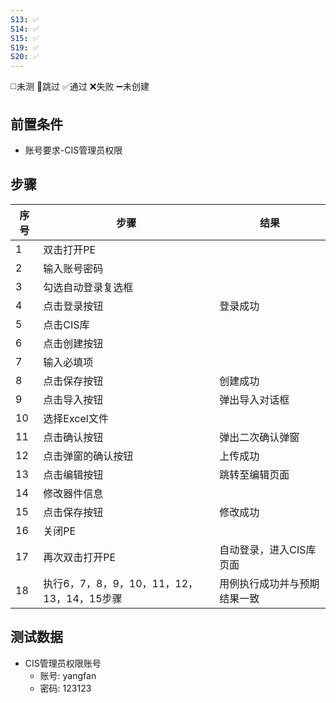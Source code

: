 ```yaml
---
S13: ✅
S14: ✅
S15: ✅
S19: ✅
S20: ✅
---
```

◻️未测    🚫跳过     ✅通过    ❌失败     ➖未创建

## 前置条件

- 账号要求-CIS管理员权限

## 步骤

| 序号  | 步骤                            | 结果             |
| --- | ----------------------------- | -------------- |
| 1   | 双击打开PE                        |                |
| 2   | 输入账号密码                        |                |
| 3   | 勾选自动登录复选框                     |                |
| 4   | 点击登录按钮                        | 登录成功           |
| 5   | 点击CIS库                        |                |
| 6   | 点击创建按钮                        |                |
| 7   | 输入必填项                         |                |
| 8   | 点击保存按钮                        | 创建成功           |
| 9   | 点击导入按钮                        | 弹出导入对话框        |
| 10  | 选择Excel文件                     |                |
| 11  | 点击确认按钮                        | 弹出二次确认弹窗       |
| 12  | 点击弹窗的确认按钮                     | 上传成功           |
| 13  | 点击编辑按钮                        | 跳转至编辑页面        |
| 14  | 修改器件信息                        |                |
| 15  | 点击保存按钮                        | 修改成功           |
| 16  | 关闭PE                          |                |
| 17  | 再次双击打开PE                      | 自动登录，进入CIS库页面  |
| 18  | 执行6，7，8，9，10，11，12，13，14，15步骤 | 用例执行成功并与预期结果一致 |

## 测试数据

- CIS管理员权限账号
	- 账号: yangfan
	- 密码: 123123
